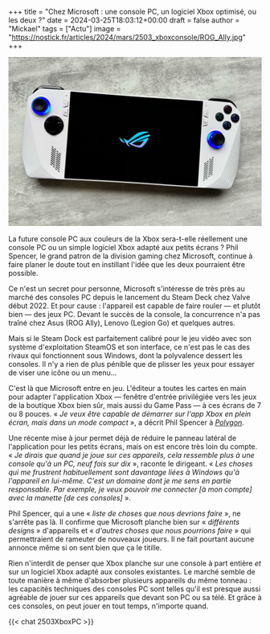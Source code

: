 +++
title = "Chez Microsoft : une console PC, un logiciel Xbox optimisé, ou les deux ?"
date = 2024-03-25T18:03:12+00:00
draft = false
author = "Mickael"
tags = ["Actu"]
image = "https://nostick.fr/articles/2024/mars/2503_xboxconsole/ROG_Ally.jpg"
+++ 

![Le ROG Ally d'Asus](ROG_Ally.jpg "Bientôt un vrai logiciel Xbox adapté aux consoles PC ?")

La future console PC aux couleurs de la Xbox sera-t-elle réellement une console PC ou un simple logiciel Xbox adapté aux petits écrans ? Phil Spencer, le grand patron de la division gaming chez Microsoft, continue à faire planer le doute tout en instillant l'idée que les deux pourraient être possible.

Ce n'est un secret pour personne, Microsoft s'intéresse de très près au marché des consoles PC depuis le lancement du Steam Deck chez Valve début 2022. Et pour cause : l'appareil est capable de faire rouler — et plutôt bien — des jeux PC. Devant le succès de la console, la concurrence n'a pas traîné chez Asus (ROG Ally), Lenovo (Legion Go) et quelques autres.

Mais si le Steam Dock est parfaitement calibré pour le jeu vidéo  avec son système d'exploitation SteamOS et son interface, ce n'est pas le cas des rivaux qui fonctionnent sous Windows, dont la polyvalence dessert les consoles. Il n'y a rien de plus pénible que de plisser les yeux pour essayer de viser une icône ou un menu… 

C'est là que Microsoft entre en jeu. L'éditeur a toutes les cartes en main pour adapter l'application Xbox — fenêtre d'entrée privilégiée vers les jeux de la boutique Xbox bien sûr, mais aussi du Game Pass — à ces écrans de 7 ou 8 pouces. « *Je veux être capable de démarrer sur l'app Xbox en plein écran, mais dans un mode compact* », a décrit Phil Spencer à *[Polygon](https://www.polygon.com/24108660/xbox-handheld-console-phil-spencer-interview)*.

Une récente  mise à jour permet déjà de réduire le panneau latéral de l'application pour les petits écrans, mais on est encore très loin du compte. « *Je dirais que quand je joue sur ces appareils, cela ressemble plus à une console qu'à un PC, neuf fois sur dix* », raconte le dirigeant. « *Les choses qui me frustrent habituellement sont davantage liées à Windows qu'à l'appareil en lui-même. C'est un domaine dont je me sens en partie responsable. Par exemple, je veux pouvoir me connecter [à mon compte] avec la manette [de ces consoles]* ».

Phil Spencer, qui a une « *liste de choses que nous devrions faire* », ne s'arrête pas là. Il confirme que Microsoft planche bien sur « *différents designs* » d'appareils et « *d'autres choses que nous pourrions faire* » qui permettraient de rameuter de nouveaux joueurs. Il ne fait pourtant aucune annonce même si on sent bien que ça le titille.

Rien n'interdit de penser que Xbox planche sur une console à part entière *et* sur un logiciel Xbox adapté aux consoles existantes. Le marché semble de toute manière à même d'absorber plusieurs appareils du même tonneau : les capacités techniques des consoles PC sont telles qu'il est presque aussi agréable de jouer sur ces appareils que devant son PC ou sa télé. Et grâce à ces consoles, on peut jouer en tout temps, n'importe quand.

 {{< chat 2503XboxPC >}}